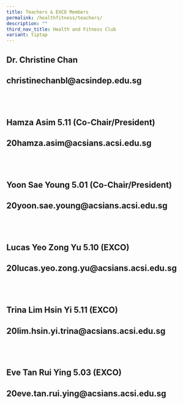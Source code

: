 ```yaml
---
title: Teachers & EXCO Members
permalink: /healthfitness/teachers/
description: ""
third_nav_title: Health and Fitness Club
variant: tiptap
---
```

<h2>Dr. Christine Chan</h2>
<h2><a rel="noopener noreferrer nofollow" target="_blank">christinechanbl@acsindep.edu.sg</a></h2>
<h2>&nbsp;</h2>
<h2>Hamza Asim 5.11 (Co-Chair/President)</h2>
<h2><a rel="noopener noreferrer nofollow" target="_blank">20hamza.asim@acsians.acsi.edu.sg</a></h2>
<h2>&nbsp;</h2>
<h2>Yoon Sae Young 5.01 (Co-Chair/President)</h2>
<h2><a rel="noopener noreferrer nofollow" target="_blank">20yoon.sae.young@acsians.acsi.edu.sg</a></h2>
<h2>&nbsp;</h2>
<h2>Lucas Yeo Zong Yu 5.10 (EXCO)</h2>
<h2><a rel="noopener noreferrer nofollow" target="_blank">20lucas.yeo.zong.yu@acsians.acsi.edu.sg</a></h2>
<h2>&nbsp;</h2>
<h2>Trina Lim Hsin Yi 5.11 (EXCO)</h2>
<h2><a rel="noopener noreferrer nofollow" target="_blank">20lim.hsin.yi.trina@acsians.acsi.edu.sg</a></h2>
<h2>&nbsp;</h2>
<h2>Eve Tan Rui Ying 5.03 (EXCO)</h2>
<h2><a rel="noopener noreferrer nofollow" target="_blank">20eve.tan.rui.ying@acsians.acsi.edu.sg</a></h2>
<p></p>